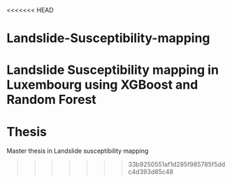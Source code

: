 <<<<<<< HEAD
# Landslide-Susceptibility-mapping
Landslide Susceptibility mapping in Luxembourg using XGBoost and Random Forest
=======
# Thesis
Master thesis in Landslide susceptibility mapping
>>>>>>> 33b9250551af1d285f985785f5ddc4d393d85c48
